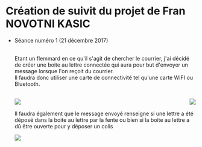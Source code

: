 <h1> Création de suivit du projet de Fran NOVOTNI KASIC </h1>

<ul> <li> Séance numéro 1 (21 décembre 2017) </li>
</br>

<p>Etant un flemmard en ce qu'il s'agit de chercher le courrier, j'ai décidé de créer une boite au lettre connectée qui aura pour but
d'envoyer un message lorsque l'on reçoit du courrier. </br>Il faudra donc utiliser une carte de connectivité tel qu'une carte WIFI ou Bluetooth.</p><br>

<img src="https://www.fais-le-toi-meme.fr/media/material/esp1_n7v992P.jpg" align="left">

<img src="https://images-na.ssl-images-amazon.com/images/I/617tWYI8tGL._SY463_.jpg" align="right">

</br>

<p>Il faudra également que le message envoyé renseigne si une lettre a été déposé dans la boite au lettre par la fente ou bien si la boite au lettre a dû être ouverte pour y déposer un colis </p>

<img src="C:\Users\user\Desktop\cartes.jpg">
